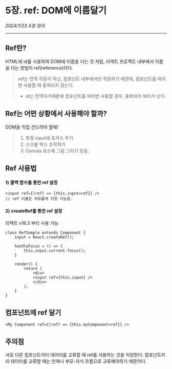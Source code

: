 # 5장. ref: DOM에 이름달기
*2024/1/23 4장 정리*
* * *
## Ref란?
HTML에 id를 사용하여 DOM에 이름을 다는 것 처럼, 리액트 프로젝트 내부에서 이름을 다는 방법이 ref(reference)이다.

> ref는 전역 작동이 아닌, 컴포넌트 내부에서만 작동하기 때문에, 컴포넌트를 여러번 사용할 때 중복되지 않는다.
> * id는 전역이기때문에 컴포넌트를 여러번 사용할 경우, 중복되어 에러가 난다.

## Ref는 어떤 상황에서 사용해야 할까?
DOM을 직접 건드려야 할때!

> 1. 특정 input에 포커스 주기
> 2. 스크롤 박스 조작하기
> 3. Canvas 요소에 그림 그리기 등등..

## Ref 사용법
#### 1) 콜백 함수를 통한 ref 설정
```
<input ref={(ref) => {this.input=ref}} />
// ref 이름은 자유롭게 지정 가능함.
```
#### 2) createRef를 통한 ref 설정
리액트 v16.3 부터 사용 가능
```
class RefSample extends Component {
    input = React.createRef();

    handleFocus = () => {
        this.input.current.focus();
    }

    render() {
        return (
            <div>
            <input ref={this.input} />
            </div>
        );
    }
}
```

## 컴포넌트에 ref 달기
```
<My Component ref={(ref) => {this.myComponent=ref}} />
```

## 주의점
서로 다른 컴포넌트끼리 데이터를 교류할 때 ref를 사용하는 것을 지양한다.
컴포넌트끼리 데이터를 교류할 때는 언제나 부모-자식 흐름으로 교류해야하기 때문이다.